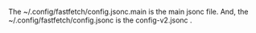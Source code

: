 The ~/.config/fastfetch/config.jsonc.main is the main jsonc file. And, the ~/.config/fastfetch/config.jsonc is the config-v2.jsonc .
